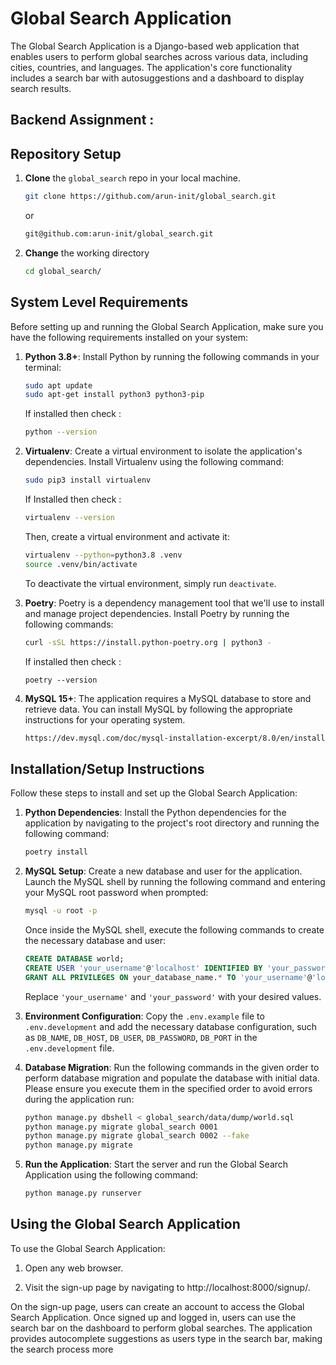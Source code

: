 # Global Search Application

The Global Search Application is a Django-based web application that enables users to perform global searches across various data, including cities, countries, and languages. The application's core functionality includes a search bar with autosuggestions and a dashboard to display search results.

## Backend Assignment :

## Repository Setup
1. **Clone** the `global_search` repo in your local machine.
   ```bash
   git clone https://github.com/arun-init/global_search.git
   ```
   or 
   ```bash
   git@github.com:arun-init/global_search.git
   ```
2. **Change** the working directory
   ```bash
   cd global_search/
   ```

## System Level Requirements

Before setting up and running the Global Search Application, make sure you have the following requirements installed on your system:

1. **Python 3.8+**: Install Python by running the following commands in your terminal:
   ```bash
   sudo apt update
   sudo apt-get install python3 python3-pip
   ```
   If installed then check :
   ```bash
   python --version
   ```

3. **Virtualenv**: Create a virtual environment to isolate the application's dependencies. Install Virtualenv using the following command:
   ```bash
   sudo pip3 install virtualenv
   ```
   If Installed then check :
   ```bash
   virtualenv --version
   ```
   Then, create a virtual environment and activate it:
   ```bash
   virtualenv --python=python3.8 .venv
   source .venv/bin/activate
   ```
   To deactivate the virtual environment, simply run `deactivate`.

5. **Poetry**: Poetry is a dependency management tool that we'll use to install and manage project dependencies. Install Poetry by running the following commands:
   ```bash
   curl -sSL https://install.python-poetry.org | python3 -
   ```
   If installed then check :
   ```
   poetry --version
   ```

7. **MySQL 15+**: The application requires a MySQL database to store and retrieve data. You can install MySQL by following the appropriate instructions for your operating system.
   ```bash
   https://dev.mysql.com/doc/mysql-installation-excerpt/8.0/en/installing.html 
   ```

## Installation/Setup Instructions

Follow these steps to install and set up the Global Search Application:

1. **Python Dependencies**: Install the Python dependencies for the application by navigating to the project's root directory and running the following command:
   ```bash
   poetry install
   ```

2. **MySQL Setup**: Create a new database and user for the application. Launch the MySQL shell by running the following command and entering your MySQL root password when prompted:
   ```bash
   mysql -u root -p
   ```
   Once inside the MySQL shell, execute the following commands to create the necessary database and user:
   ```sql
   CREATE DATABASE world;
   CREATE USER 'your_username'@'localhost' IDENTIFIED BY 'your_password';
   GRANT ALL PRIVILEGES ON your_database_name.* TO 'your_username'@'localhost';
   ```
   Replace `'your_username'` and `'your_password'` with your desired values.

3. **Environment Configuration**: Copy the `.env.example` file to `.env.development` and add the necessary database configuration, such as `DB_NAME`, `DB_HOST`, `DB_USER`, `DB_PASSWORD`, `DB_PORT` in the `.env.development` file.

4. **Database Migration**: Run the following commands in the given order to perform database migration and populate the database with initial data. Please ensure you execute them in the specified order to avoid errors during the application run:
   ```bash
   python manage.py dbshell < global_search/data/dump/world.sql
   python manage.py migrate global_search 0001
   python manage.py migrate global_search 0002 --fake
   python manage.py migrate
   ```

5. **Run the Application**: Start the server and run the Global Search Application using the following command:
   ```bash
   python manage.py runserver
   ```

## Using the Global Search Application

To use the Global Search Application:

1. Open any web browser.

2. Visit the sign-up page by navigating to http://localhost:8000/signup/.

On the sign-up page, users can create an account to access the Global Search Application. Once signed up and logged in, users can use the search bar on the dashboard to perform global searches. The application provides autocomplete suggestions as users type in the search bar, making the search process more
